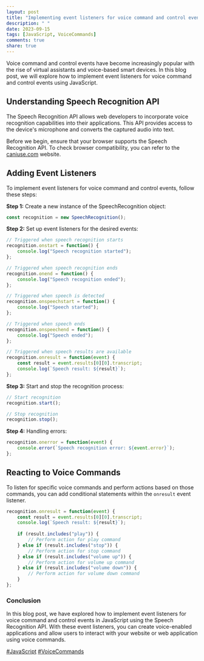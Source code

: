 ```yaml
---
layout: post
title: "Implementing event listeners for voice command and control events in JavaScript"
description: " "
date: 2023-09-15
tags: [JavaScript, VoiceCommands]
comments: true
share: true
---
```


Voice command and control events have become increasingly popular with the rise of virtual assistants and voice-based smart devices. In this blog post, we will explore how to implement event listeners for voice command and control events using JavaScript.

## Understanding Speech Recognition API

The Speech Recognition API allows web developers to incorporate voice recognition capabilities into their applications. This API provides access to the device's microphone and converts the captured audio into text.

Before we begin, ensure that your browser supports the Speech Recognition API. To check browser compatibility, you can refer to the [caniuse.com](https://caniuse.com/?search=Speech%20Recognition%20API) website.

## Adding Event Listeners

To implement event listeners for voice command and control events, follow these steps:

**Step 1:** Create a new instance of the SpeechRecognition object:

```javascript
const recognition = new SpeechRecognition();
```

**Step 2:** Set up event listeners for the desired events:

```javascript
// Triggered when speech recognition starts
recognition.onstart = function() {
    console.log("Speech recognition started");
};

// Triggered when speech recognition ends
recognition.onend = function() {
    console.log("Speech recognition ended");
};

// Triggered when speech is detected
recognition.onspeechstart = function() {
    console.log("Speech started");
};

// Triggered when speech ends
recognition.onspeechend = function() {
    console.log("Speech ended");
};

// Triggered when speech results are available
recognition.onresult = function(event) {
    const result = event.results[0][0].transcript;
    console.log(`Speech result: ${result}`);
};
```

**Step 3:** Start and stop the recognition process:

```javascript
// Start recognition
recognition.start();

// Stop recognition
recognition.stop();
```

**Step 4:** Handling errors:

```javascript
recognition.onerror = function(event) {
    console.error(`Speech recognition error: ${event.error}`);
};
```

## Reacting to Voice Commands

To listen for specific voice commands and perform actions based on those commands, you can add conditional statements within the `onresult` event listener.

```javascript
recognition.onresult = function(event) {
    const result = event.results[0][0].transcript;
    console.log(`Speech result: ${result}`);
    
    if (result.includes("play")) {
        // Perform action for play command
    } else if (result.includes("stop")) {
        // Perform action for stop command
    } else if (result.includes("volume up")) {
        // Perform action for volume up command
    } else if (result.includes("volume down")) {
        // Perform action for volume down command
    }
};
```

### Conclusion

In this blog post, we have explored how to implement event listeners for voice command and control events in JavaScript using the Speech Recognition API. With these event listeners, you can create voice-enabled applications and allow users to interact with your website or web application using voice commands.

[#JavaScript](javascript) [#VoiceCommands](voicecommands)